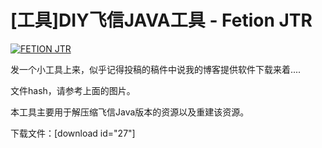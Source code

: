 # [工具]DIY飞信JAVA工具 - Fetion JTR

[![FETION JTR](https://attachment.soulteary.com/2009/05/15/FETION-JTR.jpg "FETION JTR")](https://attachment.soulteary.com/2009/05/15/FETION-JTR.jpg)


发一个小工具上来，似乎记得投稿的稿件中说我的博客提供软件下载来着....

文件hash，请参考上面的图片。

本工具主要用于解压缩飞信Java版本的资源以及重建该资源。

<!-- more -->

下载文件：[download id="27"]

